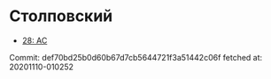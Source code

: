 # Столповский
- [28: AC](28.md)

Commit: def70bd25b0d60b67d7cb5644721f3a51442c06f
 fetched at: 20201110-010252
